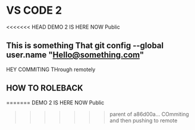 # VS CODE 2
<<<<<<< HEAD
DEMO 2 IS HERE NOW Public

## This is something That git config --global user.name "Hello@something.com"

HEY COMMITING THrough remotely


## HOW TO ROLEBACK
=======
DEMO 2 IS HERE NOW Public
>>>>>>> parent of a86d00a... COmmiting and then pushing to remote
